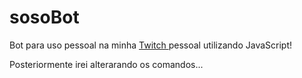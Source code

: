 # sosoBot

Bot para uso pessoal na minha <a href="twitch.tv/holly1v4"> Twitch </a> pessoal utilizando JavaScript!

Posteriormente irei alterarando os comandos...
